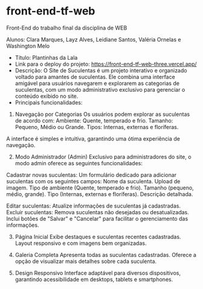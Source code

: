 # front-end-tf-web
Front-End do trabalho final da disciplina de WEB

Alunos: Clara Marques, Layz Alves, Leidiane Santos, Valéria Ornelas e Washington Melo

- Título: Plantinhas da Lala
- Link para o deploy do projeto: https://front-end-tf-web-three.vercel.app/
- Descrição: O Site de Suculentas é um projeto interativo e organizado voltado para amantes de suculentas. Ele combina uma interface amigável para usuários navegarem e explorarem as categorias de suculentas, com um modo administrativo exclusivo para gerenciar o conteúdo exibido no site.
- Principais funcionalidades:
1. Navegação por Categorias
Os usuários podem explorar as suculentas de acordo com:
Ambiente: Quente, temperado e frio.
Tamanho: Pequeno, Médio ou Grande.
Tipos: Internas, externas e floríferas.

A interface é simples e intuitiva, garantindo uma ótima experiência de navegação.

2. Modo Administrador (Admin)
Exclusivo para administradores do site, o modo admin oferece as seguintes funcionalidades:

Cadastrar novas suculentas:
Um formulário dedicado para adicionar suculentas com os seguintes campos:
Nome da suculenta.
Upload de imagem.
Tipo de ambiente (Quente, temperado e frio).
Tamanho (pequeno, médio, grande).
Tipo (Internas, externas e floríferas).
Descrição detalhada.

Editar suculentas:
Atualize informações de suculentas já cadastradas.
Excluir suculentas:
Remova suculentas não desejadas ou desatualizadas.
Inclui botões de "Salvar" e "Cancelar" para facilitar o gerenciamento das informações.

3. Página Inicial
Exibe destaques e suculentas recentes cadastradas.
Layout responsivo e com imagens bem organizadas.
4. Galeria Completa
Apresenta todas as suculentas cadastradas.
Oferece a opção de visualizar mais detalhes sobre cada suculenta.

5. Design Responsivo
Interface adaptável para diversos dispositivos, garantindo acessibilidade em desktops, tablets e smartphones.
